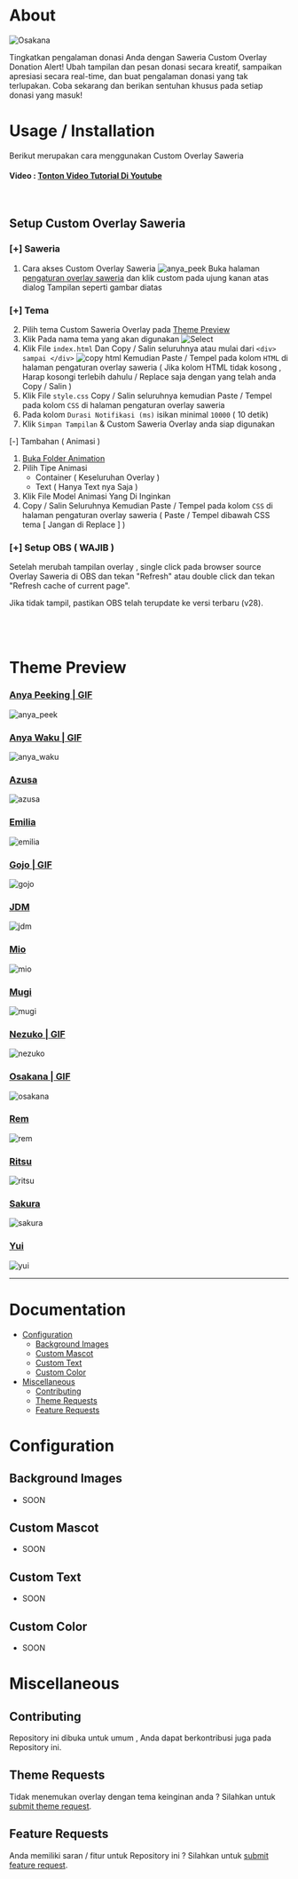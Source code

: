# About

![Osakana](https://media.discordapp.net/attachments/972016247795515454/1126388003938508860/osakana.png)

Tingkatkan pengalaman donasi Anda dengan Saweria Custom Overlay Donation Alert! Ubah tampilan dan pesan donasi secara kreatif, sampaikan apresiasi secara real-time, dan buat pengalaman donasi yang tak terlupakan. Coba sekarang dan berikan sentuhan khusus pada setiap donasi yang masuk!


# Usage / Installation

Berikut merupakan cara menggunakan Custom Overlay Saweria
#### Video : [Tonton Video Tutorial Di Youtube](https://youtu.be/I2QZUQXBTsE)
<br>

## Setup Custom Overlay Saweria
### [+] Saweria
1. Cara akses Custom Overlay Saweria
    ![anya_peek](https://saweria.co/custom-overlay-access.png)
    Buka halaman [pengaturan overlay saweria](https://saweria.co/overlays) dan klik custom pada ujung kanan atas dialog Tampilan seperti gambar diatas
    
### [+] Tema
2. Pilih tema Custom Saweria Overlay pada [Theme Preview](#theme-preview)
3. Klik Pada nama tema yang akan digunakan 
    ![Select](https://media.discordapp.net/attachments/972016247795515454/1126400261649338408/image.png)
4. Klik File `index.html` Dan Copy / Salin seluruhnya atau mulai dari `<div> sampai </div>`
    ![copy html](https://cdn.discordapp.com/attachments/972016247795515454/1126400984889954384/image.png)
    Kemudian Paste / Tempel pada kolom `HTML` di halaman pengaturan overlay saweria ( Jika kolom HTML tidak kosong , Harap kosongi terlebih dahulu / Replace saja dengan yang telah anda Copy / Salin )
5. Klik File `style.css` Copy / Salin seluruhnya kemudian Paste / Tempel pada kolom `CSS` di halaman pengaturan overlay saweria
6. Pada kolom `Durasi Notifikasi (ms)` isikan minimal `10000` ( 10 detik)
7. Klik `Simpan Tampilan` & Custom Saweria Overlay anda siap digunakan 

[-] Tambahan ( Animasi )

1. [Buka Folder Animation](https://github.com/AvuxDemons/SaweriaOverlay/tree/master/animation)
2. Pilih Tipe Animasi
    - Container ( Keseluruhan Overlay )
    - Text ( Hanya Text nya Saja )
3. Klik File Model Animasi Yang Di Inginkan
4. Copy / Salin Seluruhnya Kemudian Paste / Tempel pada kolom `CSS` di halaman pengaturan overlay saweria ( Paste / Tempel dibawah CSS tema [ Jangan di Replace ] )

### [+] Setup OBS ( WAJIB )
Setelah merubah tampilan overlay , single click pada browser source Overlay Saweria di OBS dan tekan "Refresh" atau double click dan tekan "Refresh cache of current page".

Jika tidak tampil, pastikan OBS telah terupdate ke versi terbaru (v28).
<br><br><br><br>

# Theme Preview

### [Anya Peeking | GIF](https://github.com/AvuxDemons/SaweriaOverlay/tree/master/template/anya_peek)

![anya_peek](https://media.discordapp.net/attachments/972016247795515454/1126384061687025714/anyapeek.png)

### [Anya Waku | GIF](https://github.com/AvuxDemons/SaweriaOverlay/tree/master/template/anya_peek)

![anya_waku](https://cdn.discordapp.com/attachments/972016247795515454/1126384901869031504/anyawaku.png)

### [Azusa](https://github.com/AvuxDemons/SaweriaOverlay/tree/master/template/azusa)

![azusa](https://media.discordapp.net/attachments/972016247795515454/1126388002743132240/azusa.png)

### [Emilia](https://github.com/AvuxDemons/SaweriaOverlay/tree/master/template/emilia)

![emilia](https://media.discordapp.net/attachments/972016247795515454/1126388003066085446/emilia.png)

### [Gojo | GIF](https://github.com/AvuxDemons/SaweriaOverlay/tree/master/template/gojo)

![gojo](https://media.discordapp.net/attachments/972016247795515454/1126388003506507806/gojo.png)

### [JDM](https://github.com/AvuxDemons/SaweriaOverlay/tree/master/template/jdm)

![jdm](https://media.discordapp.net/attachments/972016247795515454/1126388005695934535/jdm.png)

### [Mio](https://github.com/AvuxDemons/SaweriaOverlay/tree/master/template/mio)

![mio](https://media.discordapp.net/attachments/972016247795515454/1126388004802527242/mio.png)

### [Mugi](https://github.com/AvuxDemons/SaweriaOverlay/tree/master/template/mugi)

![mugi](https://media.discordapp.net/attachments/972016247795515454/1126388004534100018/mugi.png)

### [Nezuko | GIF](https://github.com/AvuxDemons/SaweriaOverlay/tree/master/template/nezuko)

![nezuko](https://media.discordapp.net/attachments/972016247795515454/1126388004248899605/nezuko.png)

### [Osakana | GIF](https://github.com/AvuxDemons/SaweriaOverlay/tree/master/template/osakana)

![osakana](https://media.discordapp.net/attachments/972016247795515454/1126388003938508860/osakana.png)

### [Rem](https://github.com/AvuxDemons/SaweriaOverlay/tree/master/template/rem)

![rem](https://media.discordapp.net/attachments/972016247795515454/1126388125967601726/rem.png)

### [Ritsu](https://github.com/AvuxDemons/SaweriaOverlay/tree/master/template/ritsu)

![ritsu](https://media.discordapp.net/attachments/972016247795515454/1126388125585907743/ritsu.png)

### [Sakura](https://github.com/AvuxDemons/SaweriaOverlay/tree/master/template/sakura)

![sakura](https://media.discordapp.net/attachments/972016247795515454/1126388125275541584/sakura.png)

### [Yui](https://github.com/AvuxDemons/SaweriaOverlay/tree/master/template/yui)

![yui](https://media.discordapp.net/attachments/972016247795515454/1126388126332502047/yui.png)

---

# Documentation
* [Configuration](#configuration)
    - [Background Images](#background-images)
    - [Custom Mascot](#custom-mascot)
    - [Custom Text](#custom-text)
    - [Custom Color](#custom-color)
* [Miscellaneous](#miscellaneous)
    - [Contributing](#contributing)
    - [Theme Requests](#theme-requests)
    - [Feature Requests](#contributions)
# Configuration

## Background Images

* SOON

## Custom Mascot

* SOON

## Custom Text

* SOON

## Custom Color

* SOON
# Miscellaneous

## Contributing

Repository ini dibuka untuk umum , Anda dapat berkontribusi juga pada Repository ini.

## Theme Requests

Tidak menemukan overlay dengan tema keinginan anda ? Silahkan untuk [submit theme request](https://github.com/AvuxDemons/SaweriaOverlay/issues).

## Feature Requests

Anda memiliki saran / fitur untuk Repository ini ? Silahkan untuk [submit feature request](https://github.com/AvuxDemons/SaweriaOverlay/issues).
